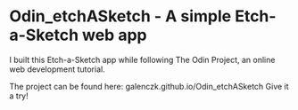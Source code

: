 # Odin_etchASketch - A simple Etch-a-Sketch web app

I built this Etch-a-Sketch app while following The Odin Project, an online web development tutorial.



The project can be found here: galenczk.github.io/Odin_etchASketch
Give it a try!

